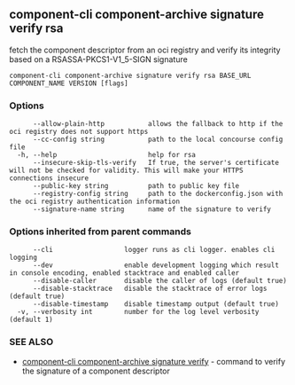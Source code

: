 ## component-cli component-archive signature verify rsa

fetch the component descriptor from an oci registry and verify its integrity based on a RSASSA-PKCS1-V1_5-SIGN signature

```
component-cli component-archive signature verify rsa BASE_URL COMPONENT_NAME VERSION [flags]
```

### Options

```
      --allow-plain-http           allows the fallback to http if the oci registry does not support https
      --cc-config string           path to the local concourse config file
  -h, --help                       help for rsa
      --insecure-skip-tls-verify   If true, the server's certificate will not be checked for validity. This will make your HTTPS connections insecure
      --public-key string          path to public key file
      --registry-config string     path to the dockerconfig.json with the oci registry authentication information
      --signature-name string      name of the signature to verify
```

### Options inherited from parent commands

```
      --cli                  logger runs as cli logger. enables cli logging
      --dev                  enable development logging which result in console encoding, enabled stacktrace and enabled caller
      --disable-caller       disable the caller of logs (default true)
      --disable-stacktrace   disable the stacktrace of error logs (default true)
      --disable-timestamp    disable timestamp output (default true)
  -v, --verbosity int        number for the log level verbosity (default 1)
```

### SEE ALSO

* [component-cli component-archive signature verify](component-cli_component-archive_signature_verify.md)	 - command to verify the signature of a component descriptor


